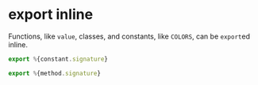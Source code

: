 # export inline

Functions, like `value`, classes, and constants, like `COLORS`, can be
`export`ed inline.

```javascript
export %{constant.signature}

export %{method.signature}
```
